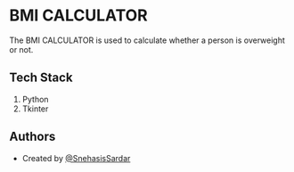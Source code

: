 
# BMI CALCULATOR

The BMI CALCULATOR is used to calculate whether a person is overweight or not.


## Tech Stack
1. Python
2. Tkinter

## Authors

- Created by [@SnehasisSardar](https://github.com/SnehasisSardar)

